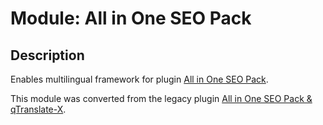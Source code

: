 # Module: All in One SEO Pack

## Description

Enables multilingual framework for plugin [All in One SEO Pack](https://wordpress.org/plugins/all-in-one-seo-pack/).

This module was converted from the legacy plugin [All in One SEO Pack & qTranslate-X](https://github.com/qTranslate-Team/all-in-one-seo-pack-qtranslate-x).
